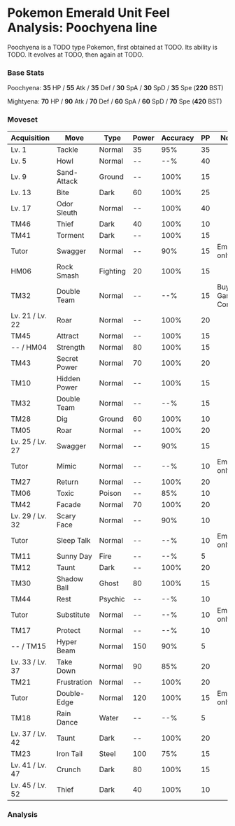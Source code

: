 # Pokemon Emerald Unit Feel Analysis: Poochyena line

Poochyena is a TODO type Pokemon, first obtained at TODO. Its ability is TODO. It evolves at TODO, then again at TODO.

### Base Stats

Poochyena: **35** HP / **55** Atk / **35** Def / **30** SpA / **30** SpD / **35** Spe (**220** BST)

Mightyena: **70** HP / **90** Atk / **70** Def / **60** SpA / **60** SpD / **70** Spe (**420** BST)

### Moveset

|Acquisition    |Move        |Type    |Power|Accuracy|PP |Notes                    |
|---            |---         |---     |---  |---     |---|---                      |
|Lv. 1          |Tackle      |Normal  |35   |95%     |35 |                         |
|Lv. 5          |Howl        |Normal  |--   |--%     |40 |                         |
|Lv. 9          |Sand-Attack |Ground  |--   |100%    |15 |                         |
|Lv. 13         |Bite        |Dark    |60   |100%    |25 |                         |
|Lv. 17         |Odor Sleuth |Normal  |--   |100%    |40 |                         |
|TM46           |Thief       |Dark    |40   |100%    |10 |                         |
|TM41           |Torment     |Dark    |--   |100%    |15 |                         |
|Tutor          |Swagger     |Normal  |--   |90%     |15 |Emerald only             |
|HM06           |Rock Smash  |Fighting|20   |100%    |15 |                         |
|TM32           |Double Team |Normal  |--   |--%     |15 |Buy at Game Corner       |
|Lv. 21 / Lv. 22|Roar        |Normal  |--   |100%    |20 |                         |
|TM45           |Attract     |Normal  |--   |100%    |15 |                         |
|-- / HM04      |Strength    |Normal  |80   |100%    |15 |                         |
|TM43           |Secret Power|Normal  |70   |100%    |20 |                         |
|TM10           |Hidden Power|Normal  |--   |100%    |15 |                         |
|TM32           |Double Team |Normal  |--   |--%     |15 |                         |
|TM28           |Dig         |Ground  |60   |100%    |10 |                         |
|TM05           |Roar        |Normal  |--   |100%    |20 |                         |
|Lv. 25 / Lv. 27|Swagger     |Normal  |--   |90%     |15 |                         |
|Tutor          |Mimic       |Normal  |--   |--%     |10 |Emerald only             |
|TM27           |Return      |Normal  |--   |100%    |20 |                         |
|TM06           |Toxic       |Poison  |--   |85%     |10 |                         |
|TM42           |Facade      |Normal  |70   |100%    |20 |                         |
|Lv. 29 / Lv. 32|Scary Face  |Normal  |--   |90%     |10 |                         |
|Tutor          |Sleep Talk  |Normal  |--   |--%     |10 |Emerald only             |
|TM11           |Sunny Day   |Fire    |--   |--%     |5  |                         |
|TM12           |Taunt       |Dark    |--   |100%    |20 |                         |
|TM30           |Shadow Ball |Ghost   |80   |100%    |15 |                         |
|TM44           |Rest        |Psychic |--   |--%     |10 |                         |
|Tutor          |Substitute  |Normal  |--   |--%     |10 |Emerald only             |
|TM17           |Protect     |Normal  |--   |--%     |10 |                         |
|-- / TM15      |Hyper Beam  |Normal  |150  |90%     |5  |                         |
|Lv. 33 / Lv. 37|Take Down   |Normal  |90   |85%     |20 |                         |
|TM21           |Frustration |Normal  |--   |100%    |20 |                         |
|Tutor          |Double-Edge |Normal  |120  |100%    |15 |Emerald only             |
|TM18           |Rain Dance  |Water   |--   |--%     |5  |                         |
|Lv. 37 / Lv. 42|Taunt       |Dark    |--   |100%    |20 |                         |
|TM23           |Iron Tail   |Steel   |100  |75%     |15 |                         |
|Lv. 41 / Lv. 47|Crunch      |Dark    |80   |100%    |15 |                         |
|Lv. 45 / Lv. 52|Thief       |Dark    |40   |100%    |10 |                         |

### Analysis